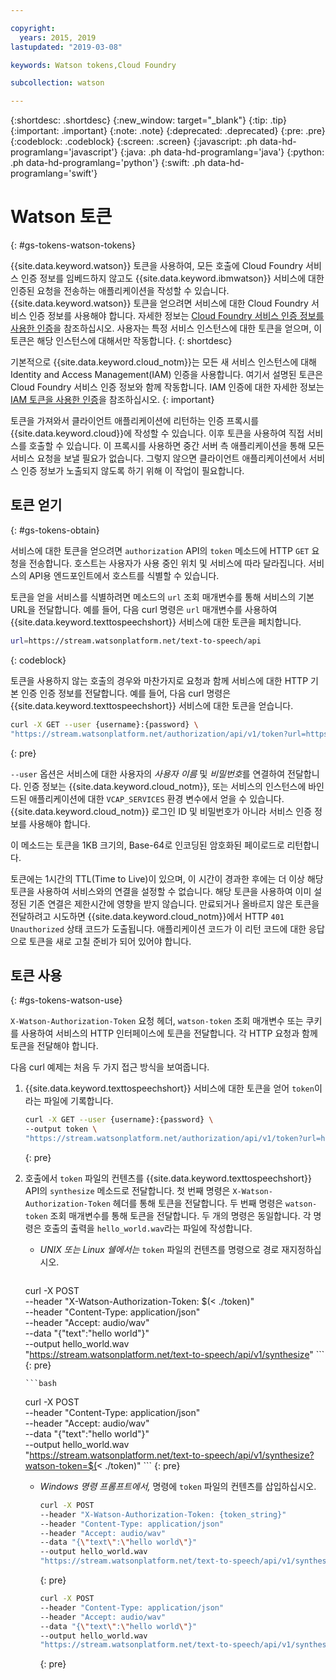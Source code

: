 ```yaml
---

copyright:
  years: 2015, 2019
lastupdated: "2019-03-08"

keywords: Watson tokens,Cloud Foundry

subcollection: watson

---
```


{:shortdesc: .shortdesc}
{:new_window: target="_blank"}
{:tip: .tip}
{:important: .important}
{:note: .note}
{:deprecated: .deprecated}
{:pre: .pre}
{:codeblock: .codeblock}
{:screen: .screen}
{:javascript: .ph data-hd-programlang='javascript'}
{:java: .ph data-hd-programlang='java'}
{:python: .ph data-hd-programlang='python'}
{:swift: .ph data-hd-programlang='swift'}

# Watson 토큰
{: #gs-tokens-watson-tokens}

{{site.data.keyword.watson}} 토큰을 사용하여, 모든 호출에 Cloud Foundry 서비스 인증 정보를 임베드하지 않고도 {{site.data.keyword.ibmwatson}} 서비스에 대한 인증된 요청을 전송하는 애플리케이션을 작성할 수 있습니다. {{site.data.keyword.watson}} 토큰을 얻으려면 서비스에 대한 Cloud Foundry 서비스 인증 정보를 사용해야 합니다. 자세한 정보는 [Cloud Foundry 서비스 인증 정보를 사용한 인증](/docs/services/watson?topic=watson-creating-credentials)을 참조하십시오. 사용자는 특정 서비스 인스턴스에 대한 토큰을 얻으며, 이 토큰은 해당 인스턴스에 대해서만 작동합니다.
{: shortdesc}

기본적으로 {{site.data.keyword.cloud_notm}}는 모든 새 서비스 인스턴스에 대해 Identity and Access Management(IAM) 인증을 사용합니다. 여기서 설명된 토큰은 Cloud Foundry 서비스 인증 정보와 함께 작동합니다. IAM 인증에 대한 자세한 정보는 [IAM 토큰을 사용한 인증](/docs/services/watson?topic=watson-iam#iam)을 참조하십시오.
{: important}

토큰을 가져와서 클라이언트 애플리케이션에 리턴하는 인증 프록시를 {{site.data.keyword.cloud}}에 작성할 수 있습니다. 이후 토큰을 사용하여 직접 서비스를 호출할 수 있습니다. 이 프록시를 사용하면 중간 서버 측 애플리케이션을 통해 모든 서비스 요청을 보낼 필요가 없습니다. 그렇지 않으면 클라이언트 애플리케이션에서 서비스 인증 정보가 노출되지 않도록 하기 위해 이 작업이 필요합니다.

## 토큰 얻기
{: #gs-tokens-obtain}

서비스에 대한 토큰을 얻으려면 `authorization` API의 `token` 메소드에 HTTP `GET` 요청을 전송합니다. 호스트는 사용자가 사용 중인 위치 및 서비스에 따라 달라집니다. 서비스의 API용 엔드포인트에서 호스트를 식별할 수 있습니다.

토큰을 얻을 서비스를 식별하려면 메소드의 `url` 조회 매개변수를 통해 서비스의 기본 URL을 전달합니다. 예를 들어, 다음 curl 명령은 `url` 매개변수를 사용하여 {{site.data.keyword.texttospeechshort}} 서비스에 대한 토큰을 페치합니다. 

```bash
url=https://stream.watsonplatform.net/text-to-speech/api
```
{: codeblock}

토큰을 사용하지 않는 호출의 경우와 마찬가지로 요청과 함께 서비스에 대한 HTTP 기본 인증 인증 정보를 전달합니다. 예를 들어, 다음 curl 명령은 {{site.data.keyword.texttospeechshort}} 서비스에 대한 토큰을 얻습니다.

```bash
curl -X GET --user {username}:{password} \
"https://stream.watsonplatform.net/authorization/api/v1/token?url=https://stream.watsonplatform.net/text-to-speech/api"
```
{: pre}

`--user` 옵션은 서비스에 대한 사용자의 *사용자 이름* 및 *비밀번호*를 연결하여 전달합니다. 인증 정보는 {{site.data.keyword.cloud_notm}}, 또는 서비스의 인스턴스에 바인드된 애플리케이션에 대한 `VCAP_SERVICES` 환경 변수에서 얻을 수 있습니다. {{site.data.keyword.cloud_notm}} 로그인 ID 및 비밀번호가 아니라 서비스 인증 정보를 사용해야 합니다.

이 메소드는 토큰을 1KB 크기의, Base-64로 인코딩된 암호화된 페이로드로 리턴합니다. 

토큰에는 1시간의 TTL(Time to Live)이 있으며, 이 시간이 경과한 후에는 더 이상 해당 토큰을 사용하여 서비스와의 연결을 설정할 수 없습니다. 해당 토큰을 사용하여 이미 설정된 기존 연결은 제한시간에 영향을 받지 않습니다. 만료되거나 올바르지 않은 토큰을 전달하려고 시도하면 {{site.data.keyword.cloud_notm}}에서 HTTP `401 Unauthorized` 상태 코드가 도출됩니다. 애플리케이션 코드가 이 리턴 코드에 대한 응답으로 토큰을 새로 고칠 준비가 되어 있어야 합니다.

## 토큰 사용
{: #gs-tokens-watson-use}

`X-Watson-Authorization-Token` 요청 헤더, `watson-token` 조회 매개변수 또는 쿠키를 사용하여 서비스의 HTTP 인터페이스에 토큰을 전달합니다. 각 HTTP 요청과 함께 토큰을 전달해야 합니다.

다음 curl 예제는 처음 두 가지 접근 방식을 보여줍니다.

1.  {{site.data.keyword.texttospeechshort}} 서비스에 대한 토큰을 얻어 `token`이라는 파일에 기록합니다. 

    ```bash
    curl -X GET --user {username}:{password} \
    --output token \
    "https://stream.watsonplatform.net/authorization/api/v1/token?url=https://stream.watsonplatform.net/text-to-speech/api"
    ```
    {: pre}

1.  호출에서 `token` 파일의 컨텐츠를 {{site.data.keyword.texttospeechshort}} API의 `synthesize` 메소드로 전달합니다. 첫 번째 명령은 `X-Watson-Authorization-Token` 헤더를 통해 토큰을 전달합니다. 두 번째 명령은 `watson-token` 조회 매개변수를 통해 토큰을 전달합니다. 두 개의 명령은 동일합니다. 각 명령은 호출의 출력을 `hello_world.wav`라는 파일에 작성합니다.

    -   *UNIX 또는 Linux 쉘에서는* `token` 파일의 컨텐츠를 명령으로 경로 재지정하십시오.

        ```bash
      curl -X POST \
      --header "X-Watson-Authorization-Token: $(< ./token)" \
      --header "Content-Type: application/json" \
      --header "Accept: audio/wav" \
      --data "{\"text\":\"hello world\"}" \
      --output hello_world.wav \
      "https://stream.watsonplatform.net/text-to-speech/api/v1/synthesize"
        ```
        {: pre}

        ```bash
      curl -X POST \
      --header "Content-Type: application/json" \
      --header "Accept: audio/wav" \
      --data "{\"text\":\"hello world\"}" \
      --output hello_world.wav \
      "https://stream.watsonplatform.net/text-to-speech/api/v1/synthesize?watson-token=$(< ./token)"
        ```
        {: pre}

    -   *Windows 명령 프롬프트에서,* 명령에 `token` 파일의 컨텐츠를 삽입하십시오. 

        ```bash
        curl -X POST
        --header "X-Watson-Authorization-Token: {token_string}"
        --header "Content-Type: application/json"
        --header "Accept: audio/wav"
        --data "{\"text\":\"hello world\"}"
        --output hello_world.wav
        "https://stream.watsonplatform.net/text-to-speech/api/v1/synthesize"
        ```
        {: pre}

        ```bash
        curl -X POST
        --header "Content-Type: application/json"
        --header "Accept: audio/wav"
        --data "{\"text\":\"hello world\"}"
        --output hello_world.wav
        "https://stream.watsonplatform.net/text-to-speech/api/v1/synthesize?watson-token={token_string}"
        ```
        {: pre}
